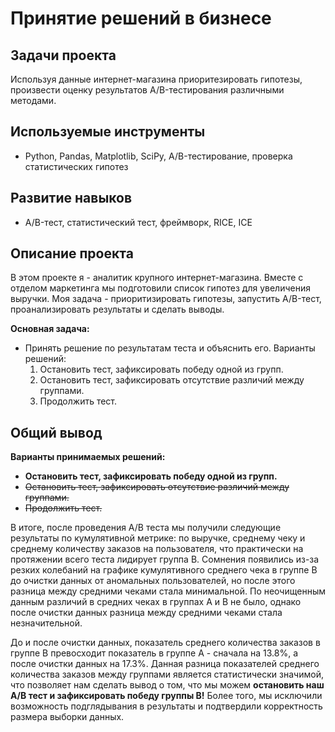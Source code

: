# Принятие решений в бизнесе

## Задачи проекта
Используя данные интернет-магазина приоритезировать гипотезы, произвести оценку результатов A/B-тестирования различными методами.

## Используемые инструменты
- Python, Pandas, Matplotlib, SciPy, A/B-тестирование, проверка статистических гипотез

## Развитие навыков

- A/B-тест, статистический тест, фреймворк, RICE, ICE

## Описание проекта

В этом проекте я - аналитик крупного интернет-магазина. Вместе с отделом маркетинга мы подготовили список гипотез для увеличения выручки. 
Моя задача - приоритизировать гипотезы, запустить A/B-тест, проанализировать результаты и сделать выводы.

**Основная задача:**

- Принять решение по результатам теста и объяснить его. 
    Варианты решений:
    1. Остановить тест, зафиксировать победу одной из групп.
    2. Остановить тест, зафиксировать отсутствие различий между группами.
    3. Продолжить тест.

## Общий вывод

**Варианты принимаемых решений:**

- **Остановить тест, зафиксировать победу одной из групп.**
- <strike>Остановить тест, зафиксировать отсутствие различий между группами.
- Продолжить тест.</strike>

В итоге, после проведения A/B теста мы получили следующие результаты по кумулятивной метрике: по выручке, среднему чеку и среднему количеству заказов на пользователя, что практически на протяжении всего теста лидирует группа B. Сомнения появились из-за резких колебаний на графике кумулятивного среднего чека в группе B до очистки данных от аномальных пользователей, но после этого разница между средними чеками стала минимальной. По неочищенным данным различий в средних чеках в группах A и B не было, однако после очистки данных разница между средними чеками стала незначительной. 

До и после очистки данных, показатель среднего количества заказов в группе B превосходит показатель в группе A - сначала на 13.8%, а после очистки данных на 17.3%. Данная разница показателей среднего количества заказов между группами является статистически значимой, что позволяет нам сделать вывод о том, что мы можем **остановить наш A/B тест и зафиксировать победу группы B!** Более того, мы исключили возможность подглядывания в результаты и подтвердили корректность размера выборки данных.
